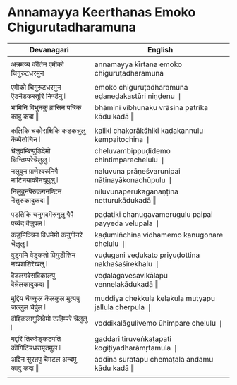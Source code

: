 # Annamayya Keerthanas Emoko Chigurutadharamuna

| Devanagari | English |
| ------ | ------ |
|  |  |
| अन्नमय्य कीर्तन एमॊको चिगुरुटधरमुन   | annamayya kīrtana emoko chiguruṭadharamuna   |
|  |  |
| एमॊको चिगुरुटधरमुन ऎडनॆडकस्तूरि निण्डॆनु ❘   | emoko chiguruṭadharamuna eḍaneḍakastūri niṇḍenu ❘   |
| भामिनि विभुनकु व्रासिन पत्रिक कादु कदा ‖   | bhāmini vibhunaku vrāsina patrika kādu kadā ‖   |
|  |  |
| कलिकि चकोराक्षिकि कडकन्नुलु कॆम्पैतोचिन ❘   | kaliki chakorākśhiki kaḍakannulu kempaitochina ❘   |
| चॆलुवम्बिप्पुडिदेमो चिन्तिम्परेचॆलुलु ❘   | cheluvambippuḍidemo chintimparechelulu ❘   |
| नलुवुन प्राणेश्वरुनिपै नाटिनयाकॊनचूपुलु ❘   | naluvuna prāṇeśvarunipai nāṭinayākonachūpulu ❘   |
| निलुवुनपॆरुकगनण्टिन नॆत्तुरुकादुकदा ‖   | niluvunaperukaganaṇṭina netturukādukadā ‖   |
|  |  |
| पडतिकि चनुगवमॆरुगुलु पैपै पय्यॆद वॆलुपल ❘   | paḍatiki chanugavamerugulu paipai payyeda velupala ❘   |
| कडुमिञ्चिन विधमेमो कनुगॊनरे चॆलुलु ❘   | kaḍumiñchina vidhamemo kanugonare chelulu ❘   |
| वुडुगनि वेडुकतो प्रियुडॊत्तिन नखशशिरेखलु ❘   | vuḍugani veḍukato priyuḍottina nakhaśaśirekhalu ❘   |
| वॆडलगवेसविकालपु वॆन्नॆलकादुकदा ‖   | veḍalagavesavikālapu vennelakādukadā ‖   |
|  |  |
| मुद्दिय चॆक्कुल कॆलकुल मुत्यपु जल्लुल चेर्पुल ❘   | muddiya chekkula kelakula mutyapu jallula cherpula ❘   |
| वॊद्दिकलागुलिवेमो ऊहिम्परे चॆलुलु ❘   | voddikalāgulivemo ūhimpare chelulu ❘   |
| गद्दरि तिरुवेङ्कटपति कॊगिटियधरामृतमुल ❘   | gaddari tiruveṅkaṭapati kogiṭiyadharāmṛtamula ❘   |
| अद्दिन सुरतपु चॆमटल अन्दमु कादु कदा ‖   | addina suratapu chemaṭala andamu kādu kadā ‖   |
|  |  |
